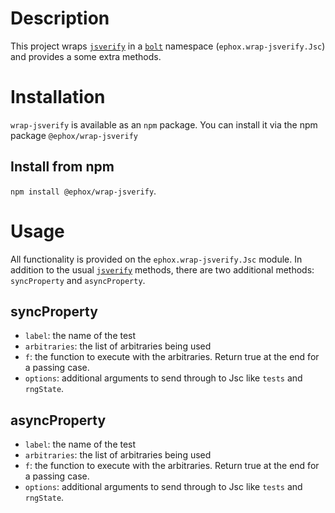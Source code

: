 # Description

This project wraps [`jsverify`](https://www.npmjs.com/package/jsverify) in a [`bolt`](https://www.npmjs.com/package/@ephox/bolt) namespace (`ephox.wrap-jsverify.Jsc`) and provides a some extra methods.

# Installation


`wrap-jsverify` is available as an `npm` package. You can install it via the npm package `@ephox/wrap-jsverify`

## Install from npm

`npm install @ephox/wrap-jsverify`.

# Usage

All functionality is provided on the `ephox.wrap-jsverify.Jsc` module. In addition to the usual [`jsverify`](https://www.npmjs.com/package/jsverify) methods, there are two additional methods: `syncProperty` and `asyncProperty`.

## syncProperty


* `label`: the name of the test
* `arbitraries`: the list of arbitraries being used
* `f`: the function to execute with the arbitraries. Return true at the end for a passing case.
* `options`: additional arguments to send through to Jsc like `tests` and `rngState`.

## asyncProperty

* `label`: the name of the test
* `arbitraries`: the list of arbitraries being used
* `f`: the function to execute with the arbitraries. Return true at the end for a passing case.
* `options`: additional arguments to send through to Jsc like `tests` and `rngState`.
